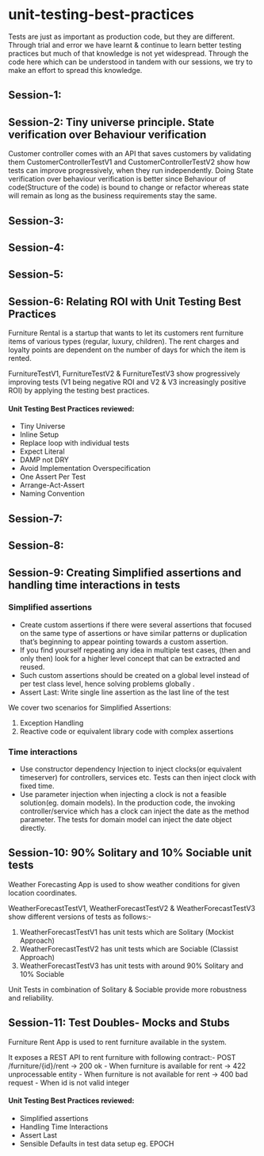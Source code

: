 # unit-testing-best-practices

Tests are just as important as production code, but they are different. Through trial and error we have learnt &
continue to learn better testing practices but much of that knowledge is not yet widespread. Through the code here which
can be understood in tandem with our sessions, we try to make an effort to spread this knowledge.

## Session-1:

## Session-2: Tiny universe principle. State verification over Behaviour verification

Customer controller comes with an API that saves customers by validating them CustomerControllerTestV1 and
CustomerControllerTestV2 show how tests can improve progressively, when they run independently. Doing State verification
over behaviour verification is better since Behaviour of code(Structure of the code) is bound to change or refactor
whereas state will remain as long as the business requirements stay the same.

## Session-3:

## Session-4:

## Session-5:

## Session-6: Relating ROI with Unit Testing Best Practices

Furniture Rental is a startup that wants to let its customers rent furniture items of various types (regular, luxury,
children). The rent charges and loyalty points are dependent on the number of days for which the item is rented.

FurnitureTestV1, FurnitureTestV2 & FurnitureTestV3 show progressively improving tests (V1 being negative ROI and V2 & V3
increasingly positive ROI) by applying the testing best practices.

#### Unit Testing Best Practices reviewed:

- Tiny Universe
- Inline Setup
- Replace loop with individual tests
- Expect Literal
- DAMP not DRY
- Avoid Implementation Overspecification
- One Assert Per Test
- Arrange-Act-Assert
- Naming Convention

## Session-7:

## Session-8:

## Session-9: Creating Simplified assertions and handling time interactions in tests
### Simplified assertions
- Create custom assertions if there were several assertions that focused on the same type of assertions or have similar patterns or duplication that’s beginning to appear pointing towards a custom assertion.
- If you find yourself repeating any idea in multiple test cases, (then and only then) look for a higher level concept that can be extracted and reused.
- Such custom assertions should be created on a global level instead of per test class level, hence solving problems globally .
- Assert Last: Write single line assertion as the last line of the test

We cover two scenarios for Simplified Assertions:
1. Exception Handling
2. Reactive code or equivalent library code with complex assertions

### Time interactions
- Use constructor dependency Injection to inject clocks(or equivalent timeserver) for controllers, services etc.
Tests can then inject clock with fixed time.
- Use parameter injection when injecting a clock is not a feasible solution(eg. domain models). In the production code,
the invoking controller/service which has a clock can inject the date as the method parameter.
The tests for domain model can inject the date object directly.

## Session-10: 90% Solitary and 10% Sociable unit tests

Weather Forecasting App is used to show weather conditions for given location coordinates.

WeatherForecastTestV1, WeatherForecastTestV2 & WeatherForecastTestV3 show different versions of tests as follows:-
1. WeatherForecastTestV1 has unit tests which are Solitary (Mockist Approach)
2. WeatherForecastTestV2 has unit tests which are Sociable (Classist Approach)
3. WeatherForecastTestV3 has unit tests with around 90% Solitary and 10% Sociable

Unit Tests in combination of Solitary & Sociable provide more robustness and reliability.

## Session-11: Test Doubles- Mocks and Stubs

Furniture Rent App is used to rent furniture available in the system. 

It exposes a REST API to rent furniture with following contract:-
POST /furniture/{id}/rent
-> 200 ok - When furniture is available for rent
-> 422 unprocessable entity - When furniture is not available for rent
-> 400 bad request - When id is not valid integer

#### Unit Testing Best Practices reviewed:
- Simplified assertions
- Handling Time Interactions
- Assert Last
- Sensible Defaults in test data setup eg. EPOCH
